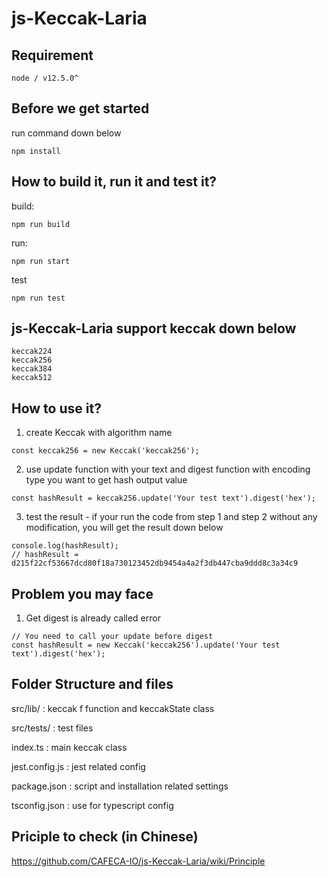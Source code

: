 # js-Keccak-Laria

## Requirement
```
node / v12.5.0^
```
## Before we get started
run command down below
```
npm install
```
## How to build it, run it and test it?
build:
```
npm run build
```
run:
```
npm run start
```
test
```
npm run test
```
## js-Keccak-Laria support keccak down below
```
keccak224
keccak256
keccak384
keccak512
```
## How to use it?
1. create Keccak with algorithm name
```
const keccak256 = new Keccak('keccak256');
```
2. use update function with your text and digest function with encoding type you want to get hash output value
```
const hashResult = keccak256.update('Your test text').digest('hex');
```
3. test the result - if your run the code from step 1 and step 2 without any modification, you will get the result down below
```
console.log(hashResult);
// hashResult = d215f22cf53667dcd80f18a730123452db9454a4a2f3db447cba9ddd8c3a34c9
```
## Problem you may face
1. Get digest is already called error
```
// You need to call your update before digest
const hashResult = new Keccak('keccak256').update('Your test text').digest('hex');
```
## Folder Structure and files
src/lib/ : keccak f function and keccakState class

src/tests/ : test files

index.ts : main keccak class 

jest.config.js :  jest related config

package.json : script and installation related settings

tsconfig.json : use for typescript config

## Priciple to check (in Chinese)
https://github.com/CAFECA-IO/js-Keccak-Laria/wiki/Principle
